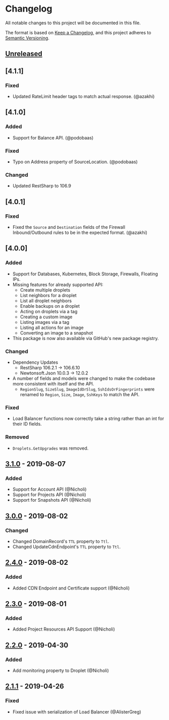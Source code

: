 # Changelog

All notable changes to this project will be documented in this file.

The format is based on [Keep a Changelog](https://keepachangelog.com/en/1.0.0/),
and this project adheres to [Semantic Versioning](https://semver.org/spec/v2.0.0.html).

## [Unreleased]

## [4.1.1]

### Fixed

- Updated RateLimit header tags to match actual response. (@azakhi)

## [4.1.0]

### Added

- Support for Balance API. (@podobaas)

### Fixed

- Typo on Address property of SourceLocation. (@podobaas)

### Changed

- Updated RestSharp to 106.9

## [4.0.1]

### Fixed

- Fixed the `Source` and `Destination` fields of the Firewall Inbound/Outbound rules to be in the expected format. (@azakhi)

## [4.0.0]

### Added

- Support for Databases, Kubernetes, Block Storage, Firewalls, Floating IPs.
- Missing features for already supported API:
  - Create multiple droplets
  - List neighbors for a droplet
  - List all droplet neighbors
  - Enable backups on a droplet
  - Acting on droplets via a tag
  - Creating a custom image
  - Listing images via a tag
  - Listing all actions for an image
  - Converting an image to a snapshot
- This package is now also available via GitHub's new package registry.

### Changed

- Dependency Updates
  - RestSharp 106.2.1 -> 106.6.10
  - Newtonsoft.Json 10.0.3 -> 12.0.2
- A number of fields and models were changed to make the codebase more consistent with itself and the API.
  - `RegionSlug`, `SizeSlug`, `ImageIdOrSlug`, `SshIdsOrFingerprints` were renamed to `Region`, `Size`, `Image`, `SshKeys` to match the API.

### Fixed

- Load Balancer functions now correctly take a string rather than an int for their ID fields.

### Removed

- `Droplets.GetUpgrades` was removed.

## [3.1.0] - 2019-08-07

### Added

- Support for Account API (@Nicholi)
- Support for Projects API (@Nicholi)
- Support for Snapshots API (@Nicholi)

## [3.0.0] - 2019-08-02

### Changed

- Changed DomainRecord's `TTL` property to `Ttl`.
- Changed UpdateCdnEndpoint's `TTL` property to `Ttl`.

## [2.4.0] - 2019-08-02

### Added

- Added CDN Endpoint and Certificate support (@Nicholi)

## [2.3.0] - 2019-08-01

### Added

- Added Project Resources API Support (@Nicholi)

## [2.2.0] - 2019-04-30

### Added

- Add monitoring property to Droplet (@Nicholi)

## [2.1.1] - 2019-04-26

### Fixed

- Fixed issue with serialization of Load Balancer (@AlisterGreg)

[unreleased]: https://github.com/trmcnvn/DigitalOcean.API/compare/v3.1.0...HEAD
[3.1.0]: https://github.com/trmcnvn/DigitalOcean.API/compare/v3.0.0...v3.1.0
[3.0.0]: https://github.com/trmcnvn/DigitalOcean.API/compare/v2.4.0...v3.0.0
[2.4.0]: https://github.com/trmcnvn/DigitalOcean.API/compare/v2.3.0...v2.4.0
[2.3.0]: https://github.com/trmcnvn/DigitalOcean.API/compare/v2.2.0...v2.3.0
[2.2.0]: https://github.com/trmcnvn/DigitalOcean.API/compare/v2.1.1...v2.2.0
[2.1.1]: https://github.com/trmcnvn/DigitalOcean.API/releases/tag/v2.1.1
